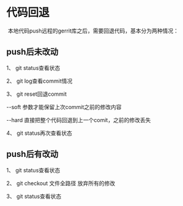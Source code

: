 # 代码回退

​	本地代码push远程的gerrit库之后，需要回退代码，基本分为两种情况：

## **push后未改动**

1、 git status查看状态

2、 git log查看commit情况

3、 git reset回退commit

--soft 参数才能保留上次commit之前的修改内容

--hard 直接把整个代码回退到上一个comit，之前的修改丢失

4、 git status再次查看状态

## push后有改动

1、 git status查看状态

2、 git checkout 文件全路径 放弃所有的修改

3、 git status查看状态